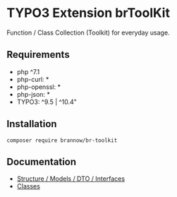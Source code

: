 # TYPO3 Extension brToolKit

Function / Class Collection (Toolkit) for everyday usage.

## Requirements
* php ^7.1
* php-curl: *
* php-openssl: *
* php-json: *
* TYPO3: ^9.5 | ^10.4"

## Installation
```
composer require brannow/br-toolkit
```

## Documentation 
* [Structure / Models / DTO / Interfaces](/Docs/Structure/index.md)
* [Classes](/Docs/index.md)